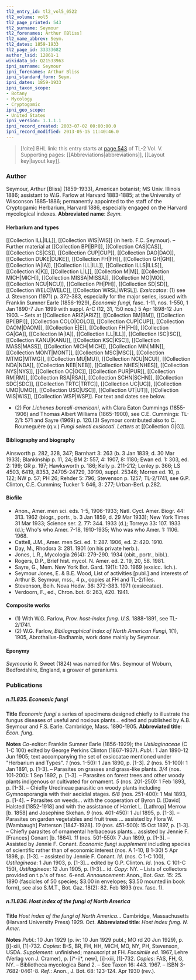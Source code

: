 ```yaml
---
tl2_entry_id: tl2_vol5_0522
tl2_volume: vol5
tl2_page_printed: 543
tl2_surname: Seymour
tl2_forenames: Arthur [Bliss]
tl2_name_abbrev: Seym.
tl2_dates: 1859-1933
tl2_page_id: 33333682
author_lsid: 12861-1
wikidata_id: Q21533963
ipni_surname: Seymour
ipni_forenames: Arthur Bliss
ipni_standard_form: Seym.
ipni_dates: 1859-1933
ipni_taxon_scope: 
- Botany
- Mycology
- Cryptogamic
ipni_geo_scope: 
- United States
ipni_version: 1.1.1.1
ipni_record_created: 2003-07-02 00:00:00.0
ipni_record_modified: 2013-05-15 11:40:46.0
---
```



> [!cite] BHL link: this entry starts at [page 543](https://www.biodiversitylibrary.org/page/33333682) of TL-2 Vol. V.
> Supporting pages: [[Abbreviations|abbreviations]], [[Layout key|layout key]].

### Author

Seymour, Arthur \[Bliss\] (1859-1933), American botanist; MS Univ. Illinois 1886; assistant to W.G. Farlow at Harvard 1883-1885; at the University of Wisconson 1885-1886; permanently appointed to the staff of the Cryptogamic Herbarium, Harvard 1886, especially engaged on the Harvard mycological indexes. 
**Abbreviated name**: *Seym.*

#### Herbarium and types

[[Collection ILL|ILL]], [[Collection WIS|WIS]] (in herb. F.C. Seymour). – Further material at [[Collection BPI|BPI]], [[Collection CAS|CAS]], [[Collection CS|CS]], [[Collection CUP|CUP]], [[Collection DAO|DAO]], [[Collection DUKE|DUKE]], [[Collection FH|FH]], [[Collection GH|GH]], [[Collection IA|IA]], [[Collection ILL|ILL]], [[Collection ILLS|ILLS]], [[Collection K|K]], [[Collection L|L]], [[Collection M|M]], [[Collection MICH|MICH]], [[Collection MISSA|MISSA]], [[Collection MO|MO]], [[Collection NCU|NCU]], [[Collection PH|PH]], [[Collection SD|SD]], [[Collection WELC|WELC]], [[Collection WRSL|WRSL]].
*Exsiccatae*: (1) see J. Stevenson (1971) p. 372-383, especially for the major series, issued with Franklin Sumner Earle (1856-1929), *Economic fungi*, fasc. 1-11, nos. 1-550, 1 Jan 1890-7 Jun 1899 with suppl. A-C (12, 31, 150 nos.) 5 Apr 1898-12 Jun 1903. – Sets at [[Collection ARIZ|ARIZ]], [[Collection BM|BM]], [[Collection BPI|BPI]], [[Collection COLO|COLO]], [[Collection CUP|CUP]], [[Collection DAOM|DAOM]], [[Collection E|E]], [[Collection FH|FH]], [[Collection GA|GA]], [[Collection IA|IA]], [[Collection ILL|ILL]], [[Collection ISC|ISC]], [[Collection KANU|KANU]], [[Collection KSC|KSC]], [[Collection MASS|MASS]], [[Collection MICH|MICH]], [[Collection MIN|MIN]], [[Collection MONT|MONT]], [[Collection MSC|MSC]], [[Collection MTMG|MTMG]], [[Collection MU|MU]], [[Collection NCU|NCU]], [[Collection NDA|NDA]], [[Collection NEB|NEB]], [[Collection NHES|NHES]], [[Collection NYS|NYS]], [[Collection OC|OC]], [[Collection PUR|PUR]], [[Collection RM|RM]], [[Collection RSA|RSA]], [[Collection SCHN|SCHN]], [[Collection SDC|SDC]], [[Collection TRTC|TRTC]], [[Collection UC|UC]], [[Collection UMO|UMO]], [[Collection USC|USC]], [[Collection UT|UT]], [[Collection WIS|WIS]], [[Collection WSP|WSP]]. For text and dates see below.
- (2) For *Lichenes boreali-americani*, with Clara Eaton Cummings (1855-1906) and Thomas Albert Williams (1865-1900), see C.E. Cummings: TL-2/1: 571 and Sayre (1969) p. 120.(3) Seymour contributed also to C. Roumeguère (q.v.) *Fungi selecti exsiccati*. *Letters* at [[Collection G|G]].

#### Bibliography and biography

Ainsworth p. 282, 328, 347; Barnhart 3: 263 (b. 3 Jan 1839, d. 30 Mar 1933); Blankinship p. 11, 24; BM 2: 557, 4: 1907, 8: 1180; Ewan ed. 1: 303, ed. 2: 199; GR p. 197; Hawksworth p. 186; Kelly p. 211-212; Lenley p. 366; LS 4503, 6419, 8353, 24705-24729, 39190, suppl. 25346; Morren ed. 10, p. 122; NW p. 57; PH 26; Rehder 5: 796; Stevenson p. 1257; TL-2/1741, see G.P. Clinton, C.E. Cummins; Tucker 1: 646, 3: 277; Urban-Berl. p.282.

#### Biofile

- Anon., Amer. men sci. eds. 1-5, 1906-1933; Natl. Cycl. Amer. Biogr. 44: 313. 1962 (biogr., portr., b. 3 Jan 1859, d. 29 Mar 1933); New York Times 31 Mar 1933; Science ser. 2. 77: 344. 1933 (d.); Torreya 33: 107. 1933 (d.); Who's who Amer. 7-18, 1910-1935; Who was who Amer. 1: 1106. 1968.
- Cattell, J.M., Amer. men Sci. ed. 1: 287. 1906, ed. 2: 420. 1910.
- Day, M., Rhodora 3: 281. 1901 (on his private herb.).
- Jones, L.R., Mycologia 26(4): 279-290. 1934 (obit., portr., bibl.).
- Rogers, D.P., Brief hist. mycol. N. Amer. ed. 2. 19, 20, 58. 1981.
- Sayre, G., Mem. New York Bot. Gard. 19(1): 120. 1969 (exsicc. lich.).
- Seymour Jones, E. & B.E. Wood, List of activities \[publ.\] and interests of Arthur B. Seymour, mss., 4 p., copies at FH and TL-2/files.
- Stevenson, Beih. Nova Hedw. 36: 372-383. 1971 (exsiccatae).
- Verdoorn, F., ed., Chron. bot. 6: 263, 420. 1941.

#### Composite works

- (1) With W.G. Farlow, *Prov. host-index fung. U.S.* 1888-1891, see TL-2/1741.
- (2) W.G. Farlow, *Bibliographical index of North American Fungi*, 1(1), 1905, Abrothallus-Badhamia, work done mainly by Seymour.

#### Eponymy

*Seymouria* R. Sweet (1824) was named for Mrs. Seymour of Woburn, Bedfordshire, England, a grower of geraniums.

### Publications

##### n.11.835. Economic fungi

**Title**
*Economic fungi* a series of specimens designed chiefly to illustrate the fungus diseases of useful and noxious plants... edited and published by A.B. Seymour and F.S. Earle. Cambridge, Mass. 1890-1905.
**Abbreviated title**: *Econ. fung.*

**Notes**
*Co-editor*: Franklin Sumner Earle (1856-1929); the *Ustilaginaceae* (C 1-C 100) edited by George Perkins Clinton (1867-1937).
*Publ*.: 1 Jan 1890-12 Jun 1905; text accompanying the set of exsiccatae mentioned under "Herbarium and Types".
*1* (nos. 1-50): 1 Jan 1890, p. \[1-3\].
*2* (nos. 51-100): 1 Jan 1891, p. \[1-3\]. – Parasites on grasses and grass-like plants.
*3/4* (nos. 101-200): 1 Sep 1892, p. \[1-3\]. – Parasites on forest trees and other woody plants indigenous or cultivated for ornament.
*5* (nos. 201-250): 1 Feb 1893, p. \[1-3\]. – Chiefly Uredineae parasitic on woody plants including Gymnosporangia with their aecidial stages.
*6/8* (nos. 251-400): 1 Mai 1893, p. \[1-4\]. – Parasites on weeds... with the cooperation of Byron D. \[David\] Halsted \[1852-1918\] and with the assistance of Harriet L. \[Lathrop\] Merrow \[b. 1858\] and Josephine Skehan.
*9* (nos. 401-450): 1 Jul 1895, p. \[1-3\]. – Parasites on garden vegetables and fruit trees ... assisted by Flora W. \[Wambaugh\] Patterson \[1847-1928\].
*10* (nos. 451-500): 15 Oct 1897, p. \[1-3\]. – Chiefly parasites of ornamental herbaceous plants... assisted by Jennie F. \[Frances\] Conant \[b. 1864\].
*11* (nos. 501-550): 7 Jun 1899, p. \[1-3\]. – Assisted by Jennie F. Conant.
*Economic fungi supplement* including species of scientific rather than of economic interest (nos. A 1-10, B 1-30) 5 Apr 1898, p. \[1-3\]. – assisted by Jennie F. Conant.
*Id*. (nos. C 1-C 100), *Ustilagineae*: 1 Jun 1903, p. \[1-3\]... edited by G.P. Clinton.
*Id*. (nos. C 101-C 150), *Ustilagineae*: 12 Jun 1905, p. \[1-3\]... id.
*Copy*: NY. – Lists of collectors provided on t.p.'s of fasc. 6-end.
*Announcement*: Anon., Bot. Gaz. 15: 25. 1890 (fascicles of 50 species; $3.00 in envelopes; $3.50 mounted in book form), see also S.M.T., Bot. Gaz. 18(2): 82. Feb 1893 (rev. fasc. 1).

##### n.11.836. Host index of the fungi of North America

**Title**
*Host index of the fungi of North America*... Cambridge, Massachusetts (Harvard University Press) 1929. Oct.
**Abbreviated title**: *Host index fung. N. Amer.*

**Notes**
*Publ*.: 10 Jun 1929 (p. iv: 10 Jun 1929 publ.; MO rd 20 Jun 1929), p. \[i\]-xiii, \[1\]-732.
*Copies*: B-S, BR, FH, HH, MICH, MO, NY, PH, Stevenson, USDA.
*Supplement*: unfinished; manuscript at FH.
*Facsimile ed*. 1967, Lehre (Verlag von J. Cramer), p. \[i\*-ii\*, new\], \[i\]-xiii, \[1\]-732.
*Copies*: FAS, FH, G, NY. – Bibliotheca mycologica Band 2. – See Taxon 16: 443. 1967. – ISBN 3-7682-0461-8.
*Ref*.: Anon., J. Bot. 68: 123-124. Apr 1930 (rev.).

